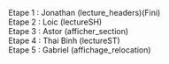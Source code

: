 Etape 1 : Jonathan (lecture_headers)(Fini)  
Etape 2 : Loic (lectureSH)  
Etape 3 : Astor (afficher_section)  
Etape 4 : Thai Binh (lectureST)  
Etape 5 : Gabriel (affichage_relocation)  
